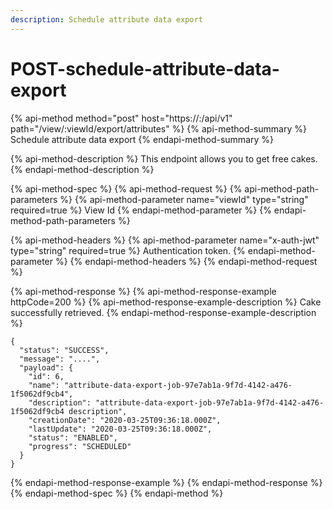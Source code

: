 ```yaml
---
description: Schedule attribute data export
---
```


# POST-schedule-attribute-data-export

{% api-method method="post" host="https://<host>:<port>/api/v1" path="/view/:viewId/export/attributes" %}
{% api-method-summary %}
Schedule attribute data export
{% endapi-method-summary %}

{% api-method-description %}
This endpoint allows you to get free cakes.
{% endapi-method-description %}

{% api-method-spec %}
{% api-method-request %}
{% api-method-path-parameters %}
{% api-method-parameter name="viewId" type="string" required=true %}
View Id
{% endapi-method-parameter %}
{% endapi-method-path-parameters %}

{% api-method-headers %}
{% api-method-parameter name="x-auth-jwt" type="string" required=true %}
Authentication token.
{% endapi-method-parameter %}
{% endapi-method-headers %}
{% endapi-method-request %}

{% api-method-response %}
{% api-method-response-example httpCode=200 %}
{% api-method-response-example-description %}
Cake successfully retrieved.
{% endapi-method-response-example-description %}

```
{
  "status": "SUCCESS",
  "message": "....",
  "payload": {
    "id": 6,
    "name": "attribute-data-export-job-97e7ab1a-9f7d-4142-a476-1f5062df9cb4",
    "description": "attribute-data-export-job-97e7ab1a-9f7d-4142-a476-1f5062df9cb4 description",
    "creationDate": "2020-03-25T09:36:18.000Z",
    "lastUpdate": "2020-03-25T09:36:18.000Z",
    "status": "ENABLED",
    "progress": "SCHEDULED"
  }
}
```
{% endapi-method-response-example %}
{% endapi-method-response %}
{% endapi-method-spec %}
{% endapi-method %}



